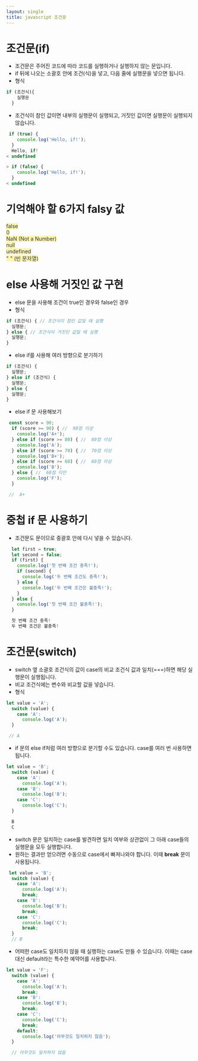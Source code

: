 ```yaml
---
layout: single
title: javascript 조건문
---
```


# 조건문(if)  
- 조건문은 주어진 코드에 따라 코드를 실행하거나 실행하지 않는 문입니다.  
- if 뒤에 나오는 소괄호 안에 조건(식)을 넣고, 다음 줄에 실행문을 넣으면 됩니다.  
- 형식  
```javascript 
if (조건식){
    실행문
  }
``` 
- 조건식이 참인 값이면 내부의 실행문이 실행되고, 거짓인 값이면 실행문이 실행되지 않습니다.  
```javascript 
 if (true) {
    console.log('Hello, if!');
  }
  Hello, if!
< undefined 
```  
```javascript
> if (false) {
    console.log('Hello, if!');
  }
< undefined 
``` 

# 기억해야 할 6가지 falsy 값 
<span style="color:#2d3748; background-color:#fff5b1;"> false</span> <br>
<span style="color:#2d3748; background-color:#fff5b1;"> 0 </span><br>
<span style="color:#2d3748; background-color:#fff5b1;">NaN (Not a Number) </span><br>
<span style="color:#2d3748; background-color:#fff5b1;">null </span><br>
<span style="color:#2d3748; background-color:#fff5b1;">undefined </span><br>
<span style="color:#2d3748; background-color:#fff5b1;">" " (빈 문자열) </span><br>

# else 사용해 거짓인 값 구현  
- else 문을 사용해 조건이 true인 경우와 false인 경우
- 형식   
```javascript 
if (조건식) { // 조건식이 참인 값일 때 실행
  실행문;
} else { // 조건식이 거짓인 값일 때 실행
  실행문;
} 
``` 
- else if를 사용해 여러 방향으로 분기하기 
```javascript 
if (조건식) {
  실행문;
} else if (조건식) {
  실행문;
} else {
  실행문;
} 
``` 
- else if 문 사용해보기<br> 
```javascript 
 const score = 90;
  if (score >= 90) { //  90점 이상
    console.log('A+');
  } else if (score >= 80) { //  80점 이상
    console.log('A');
  } else if (score >= 70) { //  70점 이상
    console.log('B+');
  } else if (score >= 60) { //  60점 이상
    console.log('B');
  } else { //  60점 미만
    console.log('F');
  }

 //  A+  
``` 

# 중첩 if 문 사용하기  
- 조건문도 문이므로 중괄호 안에 다시 넣을 수 있습니다. 
```javascript 
  let first = true;
  let second = false;
  if (first) {
    console.log('첫 번째 조건 충족!');
    if (second) {
      console.log('두 번째 조건도 충족!');
    } else {
      console.log('두 번째 조건은 불충족!');
    }
  } else {
    console.log('첫 번째 조건 불충족!');
  }

  첫 번째 조건 충족!
  두 번째 조건은 불충족!  
``` 
# 조건문(switch) 
- switch 옆 소괄호 조건식의 값이 case의 비교 조건식 값과 일치(===)하면 해당 실행문이 실행됩니다.  
- 비교 조건식에는 변수와 비교할 값을 넣습니다.  
- 형식  
```javascript 
let value = 'A';
  switch (value) {
    case 'A':
      console.log('A');
  }

 // A 
```  
- if 문의 else if처럼 여러 방향으로 분기할 수도 있습니다. case를 여러 번 사용하면 됩니다.  

```javascript
let value = 'B';
  switch (value) {
    case 'A':
      console.log('A');
    case 'B':
      console.log('B');
    case 'C':
      console.log('C');
  }

  B
  C
``` 
- switch 문은 일치하는 case를 발견하면 일치 여부와 상관없이 그 아래 case들의 실행문을 모두 실행합니다.  
- 원하는 결과만 얻으려면 수동으로 case에서 빠져나와야 합니다. 이때 <strong>break</strong> 문이 사용됩니다. 
 
```javascript 
 let value = 'B';
  switch (value) {
    case 'A':
      console.log('A');
      break;
    case 'B':
      console.log('B');
      break;
    case 'C':
      console.log('C');
      break;
  }
  // B
``` 
- 어떠한 case도 일치하지 않을 때 실행하는 case도 만들 수 있습니다. 이때는 case 대신 default라는 특수한 예약어를 사용합니다.
  
```javascript 
let value = 'F';
  switch (value) {
    case 'A':
      console.log('A');
      break;
    case 'B':
      console.log('B');
      break;
    case 'C':
      console.log('C');
      break;
    default:
      console.log('아무것도 일치하지 않음');
  }

  // 아무것도 일치하지 않음
``` 



